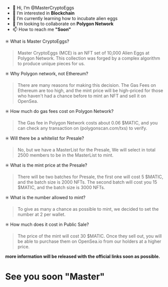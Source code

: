 - 👋 Hi, I’m @MasterCryptoEggs
- 👀 I’m interested in <b>Blockchain</b>
- 🌱 I’m currently learning how to incubate alien eggs
- 💞️ I’m looking to collaborate on <b>Polygon Network</b>
- 📫 How to reach me <b>"Soon"</b>

✳️ What is Master CryptoEggs?
<blockquote>Master CryptoEggs (MCE) is an NFT set of 10,000 Alien Eggs at Polygon Network. This collection was forged by a complex algorithm to produce unique pieces for us.</blockquote>

✳️ Why Polygon network, not Ethereum?
<blockquote>There are many reasons for making this decision. The Gas Fees on Ethereum are too high, and the mint price will be high-priced for those who haven't had a chance before to mint an NFT and sell it on OpenSea.</blockquote>

✳️ How much do gas fees cost on Polygon Network?
<blockquote>The Gas fee in Polygon Network costs about 0.06 $MATIC, and you can check any transaction on (polygonscan.com/txs) to verify.</blockquote>

✳️ Will there be a whitelist for Presale?
<blockquote>No, but we have a MasterList for the Presale, We will select in total 2500 members to be in the MasterList to mint.</blockquote>

✳️ What is the mint price at the Presale?
<blockquote>There will be two batches for Presale, the first one will cost 5 $MATIC, and the batch size is 2000 NFTs. The second batch will cost you 15 $MATIC, and the batch size is 3000 NFTs.</blockquote>

✳️ What is the number allowed to mint?
<blockquote>To give as many a chance as possible to mint, we decided to set the number at 2 per wallet.</blockquote>

✳️ How much does it cost in Public Sale?
<blockquote>The price of the mint will cost 30 $MATIC. Once they sell out, you will be able to purchase them on OpenSea.io from our holders at a higher price.</blockquote>

<b>more information will be released with the official links soon as possible.</b>

<b><h1>See you soon "Master"</h1></b>

<!---
MasterCryptoEggs/MasterCryptoEggs is a ✨ special ✨ repository because its `README.md` (this file) appears on your GitHub profile.
You can click the Preview link to take a look at your changes.
--->
